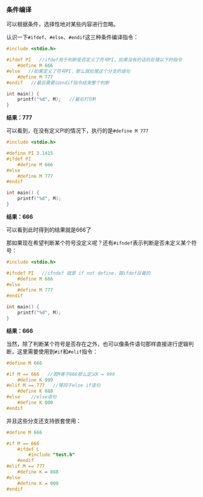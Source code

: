 ### 条件编译

可以根据条件，选择性地对某些内容进行忽略。

认识一下`#ifdef`、`#else`、`#endif`这三种条件编译指令：

```c
#include <stdio.h>

#ifdef PI   //ifdef用于判断是否定义了符号PI，如果没有的话则处理以下的指令
    #define M 666
#else   //如果定义了符号PI，那么就处理这个分支的语句
    #define M 777
#endif   //最后需要以endif指令结束整个判断

int main() {
    printf("%d", M);   //最后打印M
}
```

**结果：777**

可以看到，在没有定义PI的情况下，执行的是`#define M 777`

```c
#include <stdio.h>

#define PI 3.1415
#ifdef PI
    #define M 666
#else
    #define M 777
#endif

int main() {
    printf("%d", M);
}
```

**结果：666**

可以看到此时得到的结果就是666了

那如果现在希望判断某个符号没定义呢？还有`#ifndef`表示判断是否未定义某个符号：

```c
#include <stdio.h>

#ifndef PI   //ifndef 就是 if not define，跟ifdef反着的
    #define M 666
#else
    #define M 777
#endif

int main() {
    printf("%d", M);
}
```

**结果：666**

当然，除了判断某个符号是否存在之外，也可以像条件语句那样直接进行逻辑判断，这里需要使用到`#if`和`#elif`指令：

```c
#define M 666

#if M == 666   //若M等于666那么定义K = 999
    #define K 999
#elif M == 777   //等同于else if语句
    #define K 888
#else    //else语句
    #define K 000
#endif
```

并且这些分支还支持嵌套使用：

```c
#define M 666

#if M == 666
    #ifdef L
        #include "test.h"
    #endif
#elif M == 777
    #define K = 888
#else
    #define K = 000
#endif
```